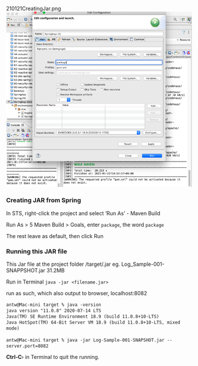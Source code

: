
210121CreatingJar.png <img src="210121CreatingJar.png">

### Creating JAR from Spring

In STS, right-click the project and select ‘Run As’ - Maven Build

Run As > 5 Maven Build >  Goals, enter `package`, the word `package`

The rest leave as default, then click Run


### Running this JAR file


This Jar file at the project folder /target/<filename>.jar
eg. Log_Sample-001-SNAPPSHOT.jar 31.2MB

Run in Terminal
`java -jar <filename.jar>`

run as such, which also output to browser, localhost:8082
```
antw@Mac-mini target % java -version
java version "11.0.8" 2020-07-14 LTS
Java(TM) SE Runtime Environment 18.9 (build 11.0.8+10-LTS)
Java HotSpot(TM) 64-Bit Server VM 18.9 (build 11.0.8+10-LTS, mixed mode)

antw@Mac-mini target % java -jar Log-Sample-001-SNAPSHOT.jar --server.port=8082
``` 

**Ctrl-C**› in Terminal to quit the running. 
